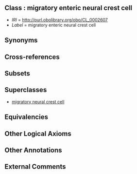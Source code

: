
## Class : migratory enteric neural crest cell

 * *IRI* = http://purl.obolibrary.org/obo/CL_0002607
 * *Label* = migratory enteric neural crest cell

## Synonyms


## Cross-references


## Subsets


## Superclasses

 * [migratory neural crest cell](../../CL/33/CL_0000333.md)

## Equivalencies


## Other Logical Axioms


## Other Annotations


## External Comments

